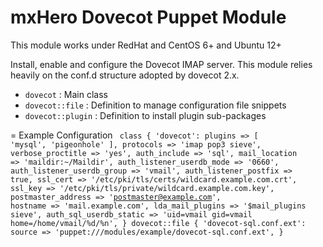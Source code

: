 mxHero Dovecot Puppet Module
============================

This module works under RedHat and CentOS 6+ and Ubuntu 12+

Install, enable and configure the Dovecot IMAP server.
This module relies heavily on the conf.d structure adopted by dovecot 2.x.

* `dovecot` : Main class
* `dovecot::file` : Definition to manage configuration file snippets
* `dovecot::plugin` : Definition to install plugin sub-packages

= Example Configuration
<code>
class { 'dovecot':
    plugins                    => [ 'mysql', 'pigeonhole' ],
    protocols                  => 'imap pop3 sieve',
    verbose_proctitle          => 'yes',
    auth_include               => 'sql',
    mail_location              => 'maildir:~/Maildir',
    auth_listener_userdb_mode  => '0660',
    auth_listener_userdb_group => 'vmail',
    auth_listener_postfix      => true,
    ssl_cert                   => '/etc/pki/tls/certs/wildcard.example.com.crt',
    ssl_key                    => '/etc/pki/tls/private/wildcard.example.com.key',
    postmaster_address         => 'postmaster@example.com',
    hostname                   => 'mail.example.com',
    lda_mail_plugins           => '$mail_plugins sieve',
    auth_sql_userdb_static     => 'uid=vmail gid=vmail home=/home/vmail/%d/%n',
}
dovecot::file { 'dovecot-sql.conf.ext':
    source => 'puppet:///modules/example/dovecot-sql.conf.ext',
}
</code>